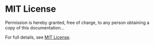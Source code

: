 
# MIT License

Permission is hereby granted, free of charge, to any person obtaining a copy of this documentation...

For full details, see [MIT License](https://opensource.org/licenses/MIT).

